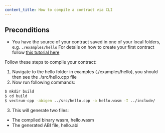 ```yaml
---
content_title: How to compile a contract via CLI
---
```


## Preconditions
- You have the source of your contract saved in one of your local folders, e.g. `./examples/hello`
For details on how to create your first contract follow [this tutorial here](https://developers.eos.io/eosio-home/docs/your-first-contract)

Follow these steps to compile your contract:

1. Navigate to the hello folder in examples (./examples/hello), you should then see the ./src/hello.cpp file
2. Now run following commands:
```sh
$ mkdir build
$ cd build
$ vectrum-cpp -abigen ../src/hello.cpp -o hello.wasm -I ../include/
```
3. This will generate two files:
- The compiled binary wasm, hello.wasm
- The generated ABI file, hello.abi
